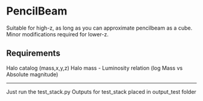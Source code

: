 # PencilBeam

Suitable for high-z, as long as you can approximate pencilbeam as a cube. Minor modifications required for lower-z.

## Requirements

Halo catalog (mass,x,y,z)
Halo mass - Luminosity relation (log Mass vs Absolute magnitude)

----

Just run the test_stack.py
Outputs for test_stack placed in output_test folder
